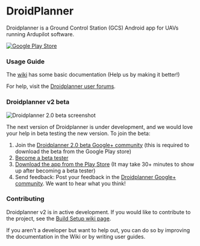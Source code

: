 # DroidPlanner

Droidplanner is a Ground Control Station (GCS) Android app for UAVs running Ardupilot software.

[![Google Play Store](https://developer.android.com/images/brand/en_app_rgb_wo_45.png)](https://play.google.com/store/apps/details?id=com.droidplanner)

### Usage Guide

The [wiki](https://github.com/DroidPlanner/droidplanner/wiki) has some basic documentation (Help us by making it better!)

For help, visit the [Droidplanner user forums](http://ardupilot.com/forum/viewforum.php?f=15).

### Droidplanner v2 beta

![Droidplanner 2.0 beta screenshot](http://api.ning.com/files/jF4-qtz-5QeFbLdQSyDzpe8jLYTd9ymmmGxqecMlK8ANxeKq1PTCk*wjca6GWxCSkCPf4byXhlbnJGVT3b4K259MJAFyycwI/Picture1.png?width=640)

The next version of Droidplanner is under development, and we would love your help in beta testing the new version. To join the beta:
 1. Join the [Droidplanner 2.0 beta Google+ community](https://plus.google.com/u/0/communities/109498440846585781402) (this is required to download the beta from the Google Play store)
 2. [Become a beta tester](https://play.google.com/apps/testing/org.droidplanner)
 3. [Download the app from the Play Store](https://play.google.com/store/apps/details?id=org.droidplanner&ah=5pMIJCcmYCEQRlfvqNQHBzcx3U0) (It may take 30+ minutes to show up after becoming a beta tester)
 4. Send feedback: Post your feedback in the [Droidplanner Google+ community](https://plus.google.com/u/0/communities/109498440846585781402). We want to hear what you think!

### Contributing

Droidplanner v2 is in active development. If you would like to contribute to the project, see the [Build Setup wiki page](https://github.com/DroidPlanner/droidplanner/wiki).

If you aren't a developer but want to help out, you can do so by improving the documentation in the Wiki or by writing user guides.

